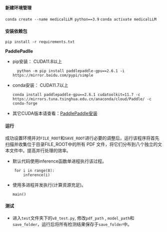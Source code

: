 #### 新建环境管理
`conda create --name medicalLLM python==3.9`
`conda activate medicalLLM`
#### 安装依赖包
`pip install -r requirements.txt`

**PaddlePadlle**
   * pip安装：
      CUDA11.8以上
      ```
        python -m pip install paddlepaddle-gpu==2.6.1 -i https://mirror.baidu.com/pypi/simple
      ```
   * conda安装：
       CUDA11.7以上
       ```
       conda install paddlepaddle-gpu==2.6.1 cudatoolkit=11.7 -c https://mirrors.tuna.tsinghua.edu.cn/anaconda/cloud/Paddle/ -c conda-forge
       ```
   * 其它CUDA版本请查看：[PaddlePaddle安装](https://www.paddlepaddle.org.cn/en/install/quick?docurl=/documentation/docs/en/install/pip/linux-pip_en.html)


#### 运行
成功设置环境并对`FILE_ROOT`和`SAVE_ROOT`进行必要的调整后，运行该程序将首先扫描并收集位于目录FILE_ROOT中的所有 PDF 文件，将它们分布到八个独立的文本文件中。提高并行处理的效率。
* 默认代码使用inference函数单进程执行该过程。
```
    for i in range(8):
        inference(i)
```
* 使用多进程并发执行(计算资源充足)。
  ```
  main()
  ```

#### 测试
* 进入`test`文件夹下的`v8_test.py`, 修改`pdf_path`
, `model_path`和`save_folder`，运行后将所有检测结果保存于`save_folder`中。


